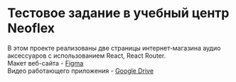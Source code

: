 # Тестовое задание в учебный центр Neoflex
В этом проекте реализованы две страницы интернет-магазина аудио аксессуаров с использованием React, React Router.  
Макет веб-сайта - [Figma](https://www.figma.com/file/qw44OPediu3iquaSvkLtqa/Neoflex-Invite-Test-(Copy)-(Copy)?type=design&node-id=0-1&mode=design&t=6hYxpA91RC1ZDG8e-0)  
Видео работающего приложения - [Google Drive](https://drive.google.com/drive/folders/1VCLUL2E1qaNjuyoWbmBdqpxP2CAyqYAU?usp=sharing)